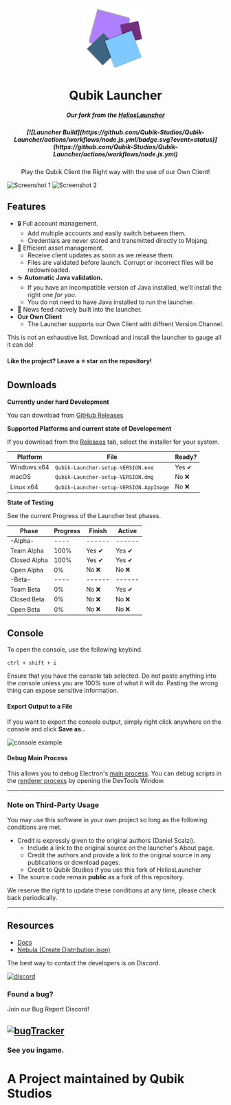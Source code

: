 <p align="center"><img src="./app/assets/images/LogoCircle.png" width="150px" height="150px" alt="Qubik Client"></p>

<h1 align="center">Qubik Launcher</h1>

<em><h5 align="center">Our fork from the [HeliosLauncher][mainrepo]</h5></em>
<h5 align="center">[![Launcher Build](https://github.com/Qubik-Studios/Qubik-Launcher/actions/workflows/node.js.yml/badge.svg?event=status)](https://github.com/Qubik-Studios/Qubik-Launcher/actions/workflows/node.js.yml)</h5>


<p align="center">Play the Qubik Client the Right way with the use of our Own Client!</p>

![Screenshot 1](https://qubik-studios.net/wp-content/uploads/2021/02/Qubik-Launcher-03.02.2021-14_03_53.png)
![Screenshot 2](https://qubik-studios.net/wp-content/uploads/2021/02/Qubik-Launcher-03.02.2021-14_03_59.png)

## Features

* 🔒 Full account management.
  * Add multiple accounts and easily switch between them.
  * Credentials are never stored and transmitted directly to Mojang.
* 📂 Efficient asset management.
  * Receive client updates as soon as we release them.
  * Files are validated before launch. Corrupt or incorrect files will be redownloaded.
* ☕ **Automatic Java validation.**
  * If you have an incompatible version of Java installed, we'll install the right one *for you*.
  * You do not need to have Java installed to run the launcher.
* 📰 News feed natively built into the launcher.
* **Our Own Client**
  * The Launcher supports our Own Client with diffrent Version Channel.

This is not an exhaustive list. Download and install the launcher to gauge all it can do!


#### Like the project? Leave a ⭐ star on the repository!

## Downloads

**Currently under hard Development**

You can download from [GitHub Releases](https://github.com/Qubik-Studios/Qubik-Launcher/releases)

**Supported Platforms and current state of Developement**

If you download from the [Releases](https://github.com/Qubik-Studios/Qubik-Launcher/releases) tab, select the installer for your system.

| Platform | File | Ready? | 
| -------- | ---- | ------ |
| Windows x64 | `Qubik-Launcher-setup-VERSION.exe` | Yes ✔
| macOS | `Qubik-Launcher-setup-VERSION.dmg` | No ❌
| Linux x64 | `Qubik-Launcher-setup-VERSION.AppImage` | No ❌

**State of Testing**

See the current Progress of the Launcher test phases.

| Phase | Progress | Finish | Active |
| -------- | ---- | ------ | ------ |
| -Alpha- | ---- | ------ | ------ |
| Team Alpha | 100% | Yes ✔ | Yes ✔
| Closed Alpha | 100% | Yes ✔ | Yes ✔ |
| Open Alpha | 0% | No ❌ | No ❌ |
| -Beta- | ---- | ------ | ------ |
| Team Beta | 0% | No ❌ | Yes ✔ |
| Closed Beta | 0% | No ❌ | No ❌ |
| Open Beta | 0% | No ❌ | No ❌ |



## Console

To open the console, use the following keybind.

```console
ctrl + shift + i
```

Ensure that you have the console tab selected. Do not paste anything into the console unless you are 100% sure of what it will do. Pasting the wrong thing can expose sensitive information.

#### Export Output to a File

If you want to export the console output, simply right click anywhere on the console and click **Save as..**

![console example](https://i.imgur.com/T5e73jP.png)

#### Debug Main Process

This allows you to debug Electron's [main process][mainprocess]. You can debug scripts in the [renderer process][rendererprocess] by opening the DevTools Window.

---

### Note on Third-Party Usage

You may use this software in your own project so long as the following conditions are met.

* Credit is expressly given to the original authors (Daniel Scalzi).
  * Include a link to the original source on the launcher's About page.
  * Credit the authors and provide a link to the original source in any publications or download pages.
  * Credit to Qubik Studios if you use this fork of HeliosLauncher
* The source code remain **public** as a fork of this repository.

We reserve the right to update these conditions at any time, please check back periodically.

---

## Resources

* [Docs][docs]
* [Nebula (Create Distribution.json)][nebula]

The best way to contact the developers is on Discord.

[![discord](https://discordapp.com/api/guilds/759767022916599808/embed.png?style=banner3)][discord]

### Found a bug?
Join our Bug Report Discord!

[![bugTracker](https://discordapp.com/api/guilds/806242088831811635/embed.png?style=banner3)][bugTracker]
---

### See you ingame.


# A Project maintained by Qubik Studios

[nodejs]: https://nodejs.org/en/ 'Node.js'
[vscode]: https://code.visualstudio.com/ 'Visual Studio Code'
[mainprocess]: https://electronjs.org/docs/tutorial/application-architecture#main-and-renderer-processes 'Main Process'
[rendererprocess]: https://electronjs.org/docs/tutorial/application-architecture#main-and-renderer-processes 'Renderer Process'
[chromedebugger]: https://marketplace.visualstudio.com/items?itemName=msjsdiag.debugger-for-chrome 'Debugger for Chrome'
[discord]: http://discord.Qubik-Studios.net 'Discord'
[bugTracker]: http://discord.Qubik-Studios.net 'Bugtracker Discord'
[docs]: https://qubik-studios.net/index.php/docs-category/qubik-client/ 'Docs'
[nebula]: https://github.com/dscalzi/Nebula 'dscalzi/Nebula'
[mainrepo]: https://github.com/dscalzi/HeliosLauncher 'Original Source'